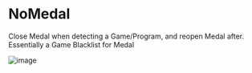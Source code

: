 # NoMedal
Close Medal when detecting a Game/Program, and reopen Medal after. <br/>
Essentially a Game Blacklist for Medal

![image](https://i.imgur.com/iY48e4p.png)
